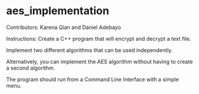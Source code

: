 # aes_implementation

Contributors: Karena Qian and Daniel Adebayo

Instructions:
Create a C++ program that will encrypt and decrypt a text file.

Implement two different algorithms that can be used independently.

Alternatively, you can implement the AES algorithm without having to create a second algorithm.

The program should run from a Command Line Interface with a simple menu.
